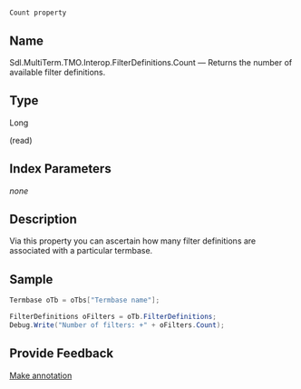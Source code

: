 

# 
    Count property



## Name

Sdl.MultiTerm.TMO.Interop.FilterDefinitions.Count —          Returns the number of available filter definitions.



## Type

Long

(read)



## Index Parameters
*none*


## Description



Via this property you can ascertain how many filter definitions are associated with a particular termbase.



## Sample


```cs
Termbase oTb = oTbs["Termbase name"];

FilterDefinitions oFilters = oTb.FilterDefinitions;
Debug.Write("Number of filters: +" + oFilters.Count);
```



## Provide Feedback

[Make annotation](mailto:sdk-feedback@sdl.com&amp;subject=Reference%20for%20Sdl.MultiTerm.TMO.Interop.FilterDefinitions.Count)

